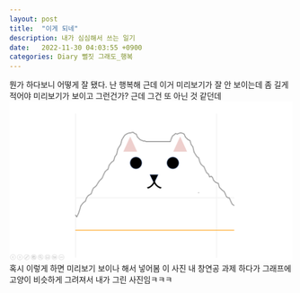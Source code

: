 ```yaml
---
layout: post
title:  "이게 되네"
description: 내가 심심해서 쓰는 일기
date:   2022-11-30 04:03:55 +0900
categories: Diary 뻘짓 그래도_행복
---
```

뭔가 하다보니 어떻게 잘 됐다. 난 행복해
근데 이거 미리보기가 잘 안 보이는데 좀 길게 적어야 미리보기가 보이고 그런건가?
근데 그건 또 아닌 것 같던데
![내 창연공 과제가 그려준 고양이](/graph_cat.png)
혹시 이렇게 하면 미리보기 보이나 해서 넣어봄 
이 사진 내 창연공 과제 하다가 그래프에 고양이 비슷하게 그려져서 
내가 그린 사진임ㅋㅋㅋ